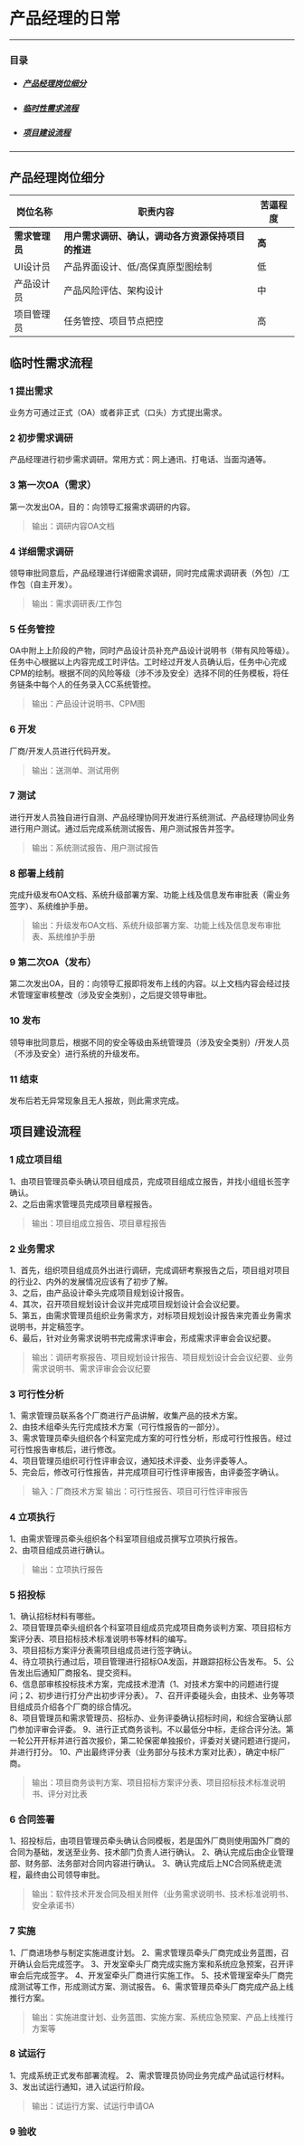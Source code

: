 # 产品经理的日常
---

### 目录 
- ##### [产品经理岗位细分](#catalog1)
- ##### [临时性需求流程](#catalog2)
- ##### [项目建设流程](#catalog3)

---

## <div id="catalog1">产品经理岗位细分</div>
岗位名称|职责内容|苦逼程度
-------|-------|--------
**需求管理员**|**用户需求调研、确认，调动各方资源保持项目的推进**|**高**
UI设计员|产品界面设计、低/高保真原型图绘制|低
产品设计员|产品风险评估、架构设计|中
项目管理员|任务管控、项目节点把控|高

## <div id="catalog2">临时性需求流程</div>
### 1 提出需求
业务方可通过正式（OA）或者非正式（口头）方式提出需求。

### 2 初步需求调研
产品经理进行初步需求调研。常用方式：网上通讯、打电话、当面沟通等。

### 3 第一次OA（需求）
第一次发出OA，目的：向领导汇报需求调研的内容。
> 输出：调研内容OA文档

### 4 详细需求调研
领导审批同意后，产品经理进行详细需求调研，同时完成需求调研表（外包）/工作包（自主开发）。
> 输出：需求调研表/工作包

### 5 任务管控
OA中附上上阶段的产物，同时产品设计员补充产品设计说明书（带有风险等级）。任务中心根据以上内容完成工时评估。工时经过开发人员确认后，任务中心完成CPM的绘制。根据不同的风险等级（涉不涉及安全）选择不同的任务模板，将任务链条中每个人的任务录入CC系统管控。
> 输出：产品设计说明书、CPM图

### 6 开发
厂商/开发人员进行代码开发。
> 输出：送测单、测试用例

### 7 测试
进行开发人员独自进行自测、产品经理协同开发进行系统测试、产品经理协同业务进行用户测试。通过后完成系统测试报告、用户测试报告并签字。
> 输出：系统测试报告、用户测试报告

### 8 部署上线前
完成升级发布OA文档、系统升级部署方案、功能上线及信息发布审批表（需业务签字）、系统维护手册。
> 输出：升级发布OA文档、系统升级部署方案、功能上线及信息发布审批表、系统维护手册

### 9 第二次OA（发布）
第二次发出OA，目的：向领导汇报即将发布上线的内容。以上文档内容会经过技术管理室审核整改（涉及安全类别），之后提交领导审批。

### 10 发布
领导审批同意后，根据不同的安全等级由系统管理员（涉及安全类别）/开发人员（不涉及安全）进行系统的升级发布。

### 11 结束
发布后若无异常现象且无人报故，则此需求完成。



## <div id="catalog3">项目建设流程</div>
### 1 成立项目组
1、由项目管理员牵头确认项目组成员，完成项目组成立报告，并找小组组长签字确认。  
2、之后由需求管理员完成项目章程报告。  
> 输出：项目组成立报告、项目章程报告

### 2 业务需求
1、首先，组织项目组成员外出进行调研，完成调研考察报告之后，项目组对项目的行业2、内外的发展情况应该有了初步了解。  
3、之后，由产品设计牵头完成项目规划设计报告。  
4、其次，召开项目规划设计会议并完成项目规划设计会会议纪要。  
5、第五，由需求管理员组织业务需求方，对标项目规划设计报告来完善业务需求说明书，并定稿签字。  
6、最后，针对业务需求说明书完成需求评审会，形成需求评审会会议纪要。  
> 输出：调研考察报告、项目规划设计报告、项目规划设计会会议纪要、业务需求说明书、需求评审会会议纪要

### 3 可行性分析
1、需求管理员联系各个厂商进行产品讲解，收集产品的技术方案。  
2、由技术组牵头先行完成技术方案（可行性报告的一部分）。  
3、需求管理员牵头组织各个科室完成方案的可行性分析，形成可行性报告。经过可行性报告审核后，进行修改。  
4、项目管理员组织可行性评审会议，通知技术评委、业务评委等人。  
5、完会后，修改可行性报告，并完成项目可行性评审报告，由评委签字确认。  
> 输入：厂商技术方案
> 输出：可行性报告、项目可行性评审报告

### 4 立项执行
1、由需求管理员牵头组织各个科室项目组成员撰写立项执行报告。  
2、由项目组成员进行确认。  
> 输出：立项执行报告

### 5 招投标
1、确认招标材料有哪些。  
2、项目管理员牵头组织各个科室项目组成员完成项目商务谈判方案、项目招标方案评分表、项目招标技术标准说明书等材料的编写。  
3、项目招标方案评分表需项目组成员进行签字确认。  
4、待立项执行通过后，项目管理进行招标OA发函，并跟踪招标公告发布。
5、公告发出后通知厂商报名、提交资料。  
6、信息部审核投标技术方案，完成技术澄清（1、对技术方案中的问题进行提问；2、初步进行打分产出初步评分表）。
7、召开评委碰头会，由技术、业务等项目组成员介绍各个厂商的综合情况。  
8、项目管理员和需求管理员、招标办、业务评委确认招标时间，和综合室确认部门参加评审会评委。
9、进行正式商务谈判。不以最低分中标，走综合评分法。第一轮公开开标并进行首次报价，第二轮保密单独报价，评委对关键问题进行提问，并进行打分。
10、产出最终评分表（业务部分与技术方案对比表），确定中标厂商。  
> 输出：项目商务谈判方案、项目招标方案评分表、项目招标技术标准说明书、评分对比表

### 6 合同签署
1、招投标后，由项目管理员牵头确认合同模板，若是国外厂商则使用国外厂商的合同为基础，发送至业务、技术部门负责人进行确认。
2、确认完成后由企业管理部、财务部、法务部对合同内容进行确认。
3、确认完成后上NC合同系统走流程，最终由公司领导审批。
> 输出：软件技术开发合同及相关附件（业务需求说明书、技术标准说明书、安全承诺书）

### 7 实施
1、厂商进场参与制定实施进度计划。
2、需求管理员牵头厂商完成业务蓝图，召开确认会后完成签字。
3、开发室牵头厂商完成实施方案和系统应急预案，召开评审会后完成签字。
4、开发室牵头厂商进行实施工作。
5、技术管理室牵头厂商完成测试等工作，形成测试方案、测试报告。
6、需求管理员牵头厂商完成产品上线推行方案。
> 输出：实施进度计划、业务蓝图、实施方案、系统应急预案、产品上线推行方案等

### 8 试运行
1、完成系统正式发布部署流程。
2、需求管理员协同业务完成产品试运行材料。
3、发出试运行通知，进入试运行阶段。
> 输出：试运行方案、试运行申请OA

### 9 验收